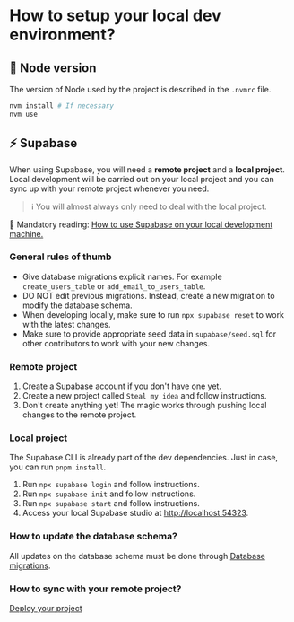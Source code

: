 # How to setup your local dev environment?

## 🍏 Node version

The version of Node used by the project is described in the `.nvmrc` file. 

```bash
nvm install # If necessary
nvm use
```

## ⚡ Supabase

When using Supabase, you will need a **remote project** and a **local project**. Local development will be carried out on your local project and you can sync up with your remote project whenever you need.

> ℹ️ You will almost always only need to deal with the local project.

📙 Mandatory reading: [How to use Supabase on your local development machine.](https://supabase.com/docs/guides/cli/local-development)

### General rules of thumb

- Give database migrations explicit names. For example `create_users_table` or `add_email_to_users_table`.
- DO NOT edit previous migrations. Instead, create a new migration to modify the database schema.
- When developing locally, make sure to run `npx supabase reset` to work with the latest changes.
- Make sure to provide appropriate seed data in `supabase/seed.sql` for other contributors to work with your new changes.

### Remote project

1. Create a Supabase account if you don't have one yet.
2. Create a new project called `Steal my idea` and follow instructions.
3. Don't create anything yet! The magic works through  pushing local changes to the remote project.

### Local project

The Supabase CLI is already part of the dev dependencies. Just in case, you can run `pnpm install`.

1. Run `npx supabase login` and follow instructions.
2. Run `npx supabase init` and follow instructions.
3. Run `npx supabase start` and follow instructions.
4. Access your local Supabase studio at [http://localhost:54323](http://localhost:54323).

### How to update the database schema?

All updates on the database schema must be done through [Database migrations](https://supabase.com/docs/guides/cli/local-development#database-migrations).

### How to sync with your remote project?

[Deploy your project](https://supabase.com/docs/guides/cli/local-development#deploy-your-project)
